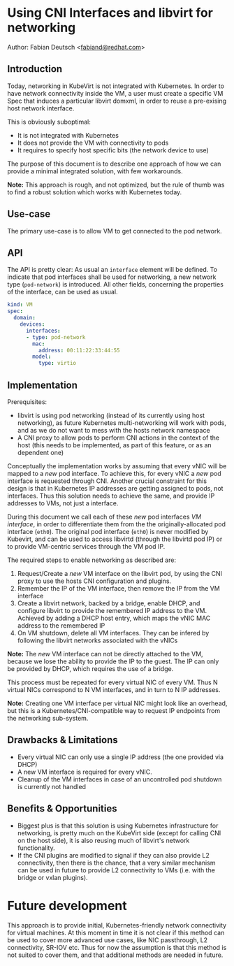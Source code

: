 # Using CNI Interfaces and libvirt for networking

Author: Fabian Deutsch \<fabiand@redhat.com\>

## Introduction

Today, networking in KubeVirt is not integrated with Kubernetes. In order to
have network connectivity inside the VM, a user must create a specific VM Spec
that induces a particular libvirt domxml, in order to reuse a pre-exising host
network interface.

This is obviously suboptimal:

- It is not integrated with Kubernetes
- It does not provide the VM with connectivity to pods
- It requires to specify host specific bits (the network device to use)

The purpose of this document is to describe one approach of how we can provide
a minimal integrated solution, with few workarounds.

**Note:** This approach is rough, and not optimized, but the rule of thumb was
to find a robust solution which works with Kubernetes today.


## Use-case

The primary use-case is to allow VM to get connected to the pod network.


## API

The API is pretty clear: As usual an `interface` element will be defined.
To indicate that pod interfaces shall be used for networking, a new network
type (`pod-network`) is introduced.
All other fields, concerning the properties of the interface, can be used as
usual.

```yaml
kind: VM
spec:
  domain:
    devices:
      interfaces:
      - type: pod-network
        mac:
          address: 00:11:22:33:44:55
        model:
          type: virtio
```


## Implementation

Prerequisites:

- libvirt is using pod networking (instead of its currently using host
  networking), as future Kubernetes multi-networking will work with pods,
  and as we do not want to mess with the hosts network namespace
- A CNI proxy to allow pods to perform CNI actions in the context of the host
  (this needs to be implemented, as part of this feature, or as an dependent
  one)

Conceptually the implementation works by assuming that every vNIC will be
mapped to a _new_ pod interface. To achieve this, for every vNIC a _new_ pod
interface is requested through CNI.
Another crucial constraint for this design is that in Kubernetes IP addresses
are getting assigned to pods, not interfaces. Thus this solution needs to
achieve the same, and provide IP addresses to VMs, not just a interface.

During this document we call each of these _new_ pod interfaces _VM interface_,
in order to differentiate them from the the originally-allocated pod interface
(`eth0`). The original pod interface (`eth0`) is never modified by Kubevirt,
and can be used to access libvirtd (through the libvirtd pod IP) or to provide
VM-centric services through the VM pod IP.

The required steps to enable networking as described are:

1. Request/Create a _new_ VM interface on the libvirt pod, by using the CNI
   proxy to use the hosts CNI configuration and plugins.
2. Remember the IP of the VM interface, then remove the IP from the VM
   interface
3. Create a libvirt network, backed by a bridge, enable DHCP,
   and configure libvirt to provide the remembered IP address to the VM.
   Achieved by adding a DHCP host entry, which maps the vNIC MAC address to the
   remembered IP
4. On VM shutdown, delete all VM interfaces. They can be infered by following
   the libvirt networks associated with the vNICs

**Note:** The _new_ VM interface can not be directly attached to the VM,
because we lose the ability to provide the IP to the guest. The IP can only be
provided by DHCP, which requires the use of a bridge.

This process must be repeated for every virtual NIC of every VM.
Thus N virtual NICs correspond to N VM interfaces, and in turn to N IP
addresses.

**Note:** Creating one VM interface per virtual NIC might look like an
overhead, but this is a Kubernetes/CNI-compatible way to request IP endpoints
from the networking sub-system.


## Drawbacks & Limitations

* Every virtual NIC can only use a single IP address (the one provided via
  DHCP)
* A new VM interface is required for every vNIC.
* Cleanup of the VM interfaces in case of an uncontrolled pod shutdown is
  currently not handled


## Benefits & Opportunities

* Biggest plus is that this solution is using Kubernetes infrastructure for
  networking, is pretty much on the KubeVirt side (except for calling CNI on
  the host side), it is also reusing much of libvirt's network functionality.
* If the CNI plugins are modified to signal if they can also provide L2
  connectivity, then there is the chance, that a very similar mechanism can be
  used in future to provide L2 connectivity to VMs (i.e. with the bridge or
  vxlan plugins).


# Future development

This approach is to provide initial, Kubernetes-friendly network connectivity
for virtual machines.
At this moment in time it is not clear if this method can be used to cover more
advanced use cases, like NIC passthrough, L2 connectivity, SR-IOV etc.
Thus for now the assumption is that this method is not suited to cover them, and
that additional methods are needed in future.
